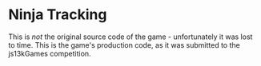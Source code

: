 # Ninja Tracking

This is *not* the original source code of the game - unfortunately it was lost to time.
This is the game's production code, as it was submitted to the js13kGames competition.